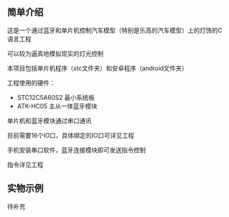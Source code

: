 ## 简单介绍
这是一个通过蓝牙和单片机控制汽车模型（特别是乐高的汽车模型）上的灯饰的C语言工程

可以较为逼真地模拟现实的灯光控制

本项目包括单片机程序（stc文件夹）和安卓程序（android文件夹）

工程使用的硬件：

- STC12C5A60S2 最小系统板
- ATK-HC05 主从一体蓝牙模块

单片机和蓝牙模块通过串口通讯

目前需要16个IO口，具体绑定的IO口可详见工程

手机安装串口软件，蓝牙连接模块即可发送指令控制

指令详见工程

## 实物示例
待补充